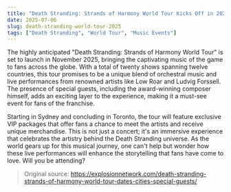 ```yaml
---
title: "Death Stranding: Strands of Harmony World Tour Kicks Off in 2025"
date: 2025-07-06
slug: death-stranding-world-tour-2025
tags: ["Death Stranding", "World Tour", "Music Events"]
---
```


The highly anticipated "Death Stranding: Strands of Harmony World Tour" is set to launch in November 2025, bringing the captivating music of the game to fans across the globe. With a total of twenty shows spanning twelve countries, this tour promises to be a unique blend of orchestral music and live performances from renowned artists like Low Roar and Ludvig Forssell. The presence of special guests, including the award-winning composer himself, adds an exciting layer to the experience, making it a must-see event for fans of the franchise.

Starting in Sydney and concluding in Toronto, the tour will feature exclusive VIP packages that offer fans a chance to meet the artists and receive unique merchandise. This is not just a concert; it's an immersive experience that celebrates the artistry behind the Death Stranding universe. As the world gears up for this musical journey, one can't help but wonder how these live performances will enhance the storytelling that fans have come to love. Will you be attending?
> Original source: https://explosionnetwork.com/death-stranding-strands-of-harmony-world-tour-dates-cities-special-guests/